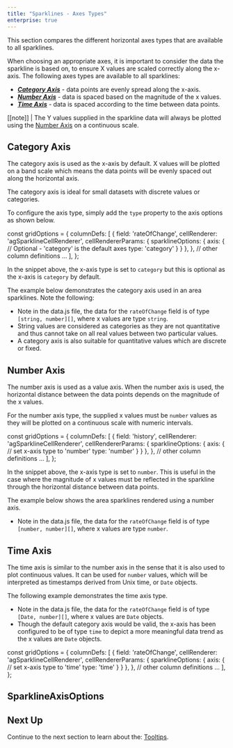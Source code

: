 ```yaml
---
title: "Sparklines - Axes Types"
enterprise: true
---
```


This section compares the different horizontal axes types that are available to all sparklines. 

When choosing an appropriate axes, it is important to consider the data the sparkline is based on, to ensure X values 
are scaled correctly along the x-axis. The following axes types are available to all sparklines:

- ***[Category Axis](/sparklines-axes-types/#category-axis)*** - data points are evenly spread along the x-axis.
- ***[Number Axis](/sparklines-axes-types/#number-axis)*** - data is spaced based on the magnitude of the x values.
- ***[Time Axis](/sparklines-axes-types/#time-axis)*** - data is spaced according to the time between data points.

[[note]]
| The Y values supplied in the sparkline data will always be plotted using the [Number Axis](/sparklines-axes-types/#number-axis) on a continuous scale.

## Category Axis

The category axis is used as the x-axis by default. X values will be plotted on a band scale which means the data points
will be evenly spaced out along the horizontal axis. 

The category axis is ideal for small datasets with discrete values or categories.

To configure the axis type, simply add the `type` property to the axis options as shown below.

<snippet>
const gridOptions = {
    columnDefs: [
        {
            field: 'rateOfChange',
            cellRenderer: 'agSparklineCellRenderer',
            cellRendererParams: {
                sparklineOptions: {
                    axis: {
                        // Optional - 'category' is the default axes
                        type: 'category'
                    }
                }
            },
        },
        // other column definitions ...
    ],
};
</snippet>

In the snippet above, the x-axis type is set to `category` but this is optional as the x-axis is `category` by default.

The example below demonstrates the category axis used in an area sparklines. Note the following:

- Note in the data.js file, the data for the `rateOfChange` field is of type `[string, number][]`, where x values are type `string`.
- String values are considered as categories as they are not quantitative and thus cannot take on all real values between two particular values.
- A category axis is also suitable for quantitative values which are discrete or fixed.

<grid-example title='Sparkline Category Axis' name='sparkline-category-axis' type='generated' options='{ "enterprise": true, "exampleHeight": 585, "modules": ["clientside", "sparklines"] }'></grid-example>

## Number Axis

The number axis is used as a value axis. When the number axis is used, the horizontal distance between the data points depends on the magnitude of the x values.

For the number axis type, the supplied x values must be `number` values as they will be plotted on a continuous scale with numeric intervals.

<snippet>
const gridOptions = {
    columnDefs: [
        {
            field: 'history',
            cellRenderer: 'agSparklineCellRenderer',
            cellRendererParams: {
                sparklineOptions: {
                    axis: {
                        // set x-axis type to 'number'
                        type: 'number'
                    }
                }
            },
        },
        // other column definitions ...
    ],
};
</snippet>

In the snippet above, the x-axis type is set to `number`. This is useful in the case where the magnitude of x values must be reflected in the sparkline through the horizontal distance between data points.

The example below shows the area sparklines rendered using a number axis.

- Note in the data.js file, the data for the `rateOfChange` field is of type `[number, number][]`, where x values are type `number`.

<grid-example title='Sparkline Number Axis' name='sparkline-number-axis' type='generated' options='{ "enterprise": true, "exampleHeight": 585, "modules": ["clientside", "sparklines"] }'></grid-example>

## Time Axis

The time axis is similar to the number axis in the sense that it is also used to plot continuous values. It can be used 
for `number` values, which will be interpreted as timestamps derived from Unix time, or `Date` objects.

The following example demonstrates the time axis type.

- Note in the data.js file, the data for the `rateOfChange` field is of type `[Date, number][]`, where x values are `Date` objects.
- Though the default category axis would be valid, the x-axis has been configured to be of type `time` to depict a more meaningful data trend as the х values are `Date` objects.

<snippet>
const gridOptions = {
    columnDefs: [
        {
            field: 'rateOfChange',
            cellRenderer: 'agSparklineCellRenderer',
            cellRendererParams: {
                sparklineOptions: {
                    axis: {
                        // set x-axis type to 'time'
                        type: 'time'
                    }
                }
            },
        },
        // other column definitions ...
    ],
};
</snippet>

<grid-example title='Sparkline Time Axis' name='sparkline-time-axis' type='generated' options='{ "enterprise": true, "exampleHeight": 585, "modules": ["clientside", "sparklines"] }'></grid-example>

## SparklineAxisOptions

<api-documentation source='sparklines-axes-types/resources/sparkline-axis-api.json' section='SparklineAxisOptions'></api-documentation>

## Next Up

Continue to the next section to learn about the: [Tooltips](/sparklines-tooltips/).
